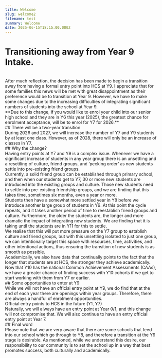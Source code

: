 ```yaml
---
title: Welcome
slug: welcome2
filename: test
summary: Welcome
date: 2025-06-15T18:15:00.000Z
---
```


# Transitioning away from Year 9 Intake.  
<br/>
After much reflection, the decision has been made to begin a transition away from having a formal entry point into HCS at Y9.  I appreciate that for some families this news will be met with great disappointment as their preference would be to transition at Year 9.  However, we have to make some changes due to the increasing difficulties of integrating significant numbers of students into the school at Year 9.  
<br/>
**Due to this change, if you would like to enrol your child into our senior high school and they are in Y6 this year (2025), the greatest chance for enrolment acceptance, will be to enrol for Y7 for 2026.**
<br/>
## There will be a two-year transition
<br/>
During 2026 and 2027, we will increase the number of Y7 and Y9 students by at least one class. However, as of 2028, there will only be an increase of classes in Y7.
<br/>
## Why the change?
<br/>
Having entry points at Y7 and Y9 is a complex issue.  Whenever we have a significant increase of students in any year group there is an unsettling and a resettling of culture, friend groups, and ‘pecking order’ as new students settle into pre-existing friend groups.
<br/>
Currently, a solid friend group can be established through primary school, and then when our students get to Y7, 30 or more new students are introduced into the existing groups and culture.  Those new students need to settle into pre-existing friendship groups, and we are finding that this takes time, sometimes six months, even a year or more.
<br/>
Students then have a somewhat more settled year in Y8 before we introduce another large group of students in Y9.  At this point the cycle repeats, and it takes another period of time to reestablish friend groups and culture.  Furthermore, the older the students are, the longer and more dramatic the impact of integrating new students.  We are finding that it is taking until the students are in Y11 for this to settle.
<br/>
We realise that this will put more pressure on the Y7 group to establish culture and friend groups, but with this unsettling isolated to just one group, we can intentionally target this space with resources, time, activities, and other intentional actions, thus ensuring the transition of new students is as smooth as possible.
<br/>
Academically, we also have data that continually points to the fact that the longer that students are at HCS, the stronger they achieve academically.  Now that Y10 has the national Common Achievement Assessments (CAAs), we have a greater chance of finding success with Y10 cohorts if we get to start working with them from Y7 or earlier.
<br/>
## Some opportunities to enter at Y9
<br/>
While we will not have an official entry point at Y9, we do find that at the end of each year there are openings within year groups. Therefore, there are always a handful of enrolment opportunities.
<br/>
Official entry points to HCS in the future (Y1, Y7)
<br/>
Naturally, we will always have an entry point at Year 0/1,  and this change will not compromise that.  We will also continue to have an entry official entry point at Year 7.
<br/>
## Final word
<br/>
Please note that we are very aware that there are some schools that feed into our school which go through to Y8, and therefore a transition at the Y9 stage is desirable.  As mentioned, while we understand this desire, our responsibility to our community is to set the school up in a way that best promotes success, both culturally and academically.
<br/>
